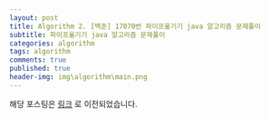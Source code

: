 ```yaml
---
layout: post
title: Algorithm 2. [백준] 17070번 파이프옮기기 java 알고리즘 문제풀이
subtitle: 파이프옮기기 java 알고리즘 문제풀이
categories: algorithm
tags: algorithm
comments: true
published: true
header-img: img\algorithm\main.png
---
```


해당 포스팅은 [링크](https://zunoxi.tistory.com/9?category=816767) 로 이전되었습니다.

<!--
## 개요
> [백준] 17070번 파이프옮기기 java 알고리즘 문제풀이와 소스코드 기록
  
- 목차
	- [`문제이해`](#문제이해)
	- [`소스코드`](#소스코드)
  
## 파이프옮기기 알고리즘
---
오늘 포스팅할 알고리즘 문제는 \[백준\] 17070번 파이프옮기기이다. 최근 재귀함수 구현에 대해 공부하고 있었는데 마침 관련 문제를 발견해서 풀이과정을 기록한다. 문제는 아래 주소에서 확인할 수 있다.

<br>

**문제 링크**

- [https://www.acmicpc.net/problem/17070](https://www.acmicpc.net/problem/17070)

<br>

---
### **문제이해**

<br>

먼저 문제를 정독 후 `재귀함수`를 이용해서 풀어봤다. 일반적인 길찾기 문제처럼 풀면 되지만, boolean 배열로 지나간 곳인지 체크해줄 필요가 없다는것이 인상적였다.

`파이프가 가로, 세로, 대각선인 경우들의 알고리즘`만 잘구현한다면 큰 문제 없었던 문제인것 같다. (물론, 필자는 코드를 허술하게 짜서 시간이 꽤 걸렸다..ㅠㅠ)

<br>

우선 필자는 테두리를 0으로 만들어 준 후 입력값이 0인 경우를 -> 2 로 만들어 줬다. 즉, 빈 공간이 2인 상태이다. (모두 2로 만들고 0값을 그냥 받아도 문제 없다.) 다음 2개의 배열 공간을 차지할 파이프는 5로 표시했다. 아래는 위 문제를 구현한 소스 코드이다. 

<br>

---
### **소스코드**

<br>

dfs라는 함수는 파이프의 오른쪽칸을 기준으로 시작한다.

```java
arr = new int[N+2][N+2];
        for(int x = 1; x<N+1; x++) {
            String s = br.readLine();
            StringTokenizer st = new StringTokenizer(s);
            for(int y = 1; y<N+1; y++) {
                int c = Integer.parseInt(st.nextToken());
                if(c==0) {
                    arr[x][y]=2;
                }
                else {
                    arr[x][y]=c;
                }
            }
        }
        arr[1][1]=5; arr[1][2]=5; // 처음 파이프는 가로로 누워있다. 
        
        cnt = 0;
        int x = 1; int y = 2; // 가로의 오른쪽칸에서 출발
        
        dfs(x,y);


```

<br>

먼저, 파이프가 가로인 경우이다.

```java
if(arr[x][y-1]==5) { // 가로일때
                    if(arr[x][y+1]==2 ) { // 가로확인
                        arr[x][y-1]=2; arr[x][y+1]=5;
                        dfs(x,y+1);
                        arr[x][y-1]=5; arr[x][y+1]=2;
                    }
                    if(arr[x+1][y+1]==2 && arr[x][y+1]!=1 && arr[x+1][y]!=1) { // 대각선 확인
                        arr[x][y-1]=2; arr[x+1][y+1]=5;
                        dfs(x+1,y+1);
                        arr[x][y-1]=5; arr[x+1][y+1]=2;
                    }
                }
```
<br>

세로인 경우

```java
if(arr[x-1][y]==5) { // 세로일때
                    if(arr[x+1][y]==2) { // 세로확인
                        arr[x-1][y]=2; arr[x+1][y]=5;
                        dfs(x+1,y);
                        arr[x-1][y]=5; arr[x+1][y]=2;
                    }
                    if(arr[x+1][y+1]==2 && arr[x][y+1]!=1 && arr[x+1][y]!=1) { // 대각선 확인
                        arr[x-1][y]=2; arr[x+1][y+1]=5;
                        dfs(x+1,y+1);
                        arr[x-1][y]=5; arr[x+1][y+1]=2;
                    }
                }
```

<br>

마지막으로 대각선으로 배치되어 있을 경우

```java
if(arr[x-1][y-1]==5) {
                    if(arr[x][y+1]==2) { // 가로확인
                        arr[x-1][y-1]=2; arr[x][y+1]=5;
                        dfs(x,y+1);
                        arr[x-1][y-1]=5; arr[x][y+1]=2;
                    }
                    if(arr[x+1][y]==2) { // 세로확인
                        arr[x-1][y-1]=2; arr[x+1][y]=5;
                        dfs(x+1,y);
                        arr[x-1][y-1]=5; arr[x+1][y]=2;
                    }
                    if(arr[x+1][y+1]==2 && arr[x][y+1]!=1 && arr[x+1][y]!=1) { // 대각선 확인
                        arr[x-1][y-1]=2; arr[x+1][y+1]=5;
                        dfs(x+1,y+1);
                        arr[x-1][y-1]=5; arr[x+1][y+1]=2;
                    }
                }

```


이를 이용해서 구현하면 된다. 주의 할만한점은 대각선으로 파이프가 위치할때는 양 옆의 빈공간에도 벽이 존재하면 안된다는 점이다.

<br>

아래는 전체 소스 코드이다.

```java
import java.io.BufferedReader;
import java.io.IOException;
import java.io.InputStreamReader;
import java.util.Arrays;
import java.util.StringTokenizer;

public class Main {
    static int cnt, N ;
    static int[][] arr;
    static boolean [][] visited;

    public static void main(String[] args) throws NumberFormatException, IOException {
        // TODO Auto-generated method stub
        BufferedReader br = new BufferedReader(new InputStreamReader(System.in));
        N = Integer.parseInt(br.readLine());
        arr = new int[N+2][N+2];
        for(int x = 1; x<N+1; x++) {
            String s = br.readLine();
            StringTokenizer st = new StringTokenizer(s);
            for(int y = 1; y<N+1; y++) {
                int c = Integer.parseInt(st.nextToken());
                if(c==0) {
                    arr[x][y]=2;
                }
                else {
                    arr[x][y]=c;
                }
            }
        }
        arr[1][1]=5; arr[1][2]=5; // 처음 파이프는 가로로 누워있다. 
        
        cnt = 0;
        int x = 1; int y = 2; // 가로의 오른쪽칸에서 출발
        
        dfs(x,y);
        
        System.out.println(cnt);
        
        }
        
        public static void dfs(int x,int y) {
            if(x==N && y==N) {
                cnt++;
                return;
            }
            else {
                if(arr[x][y-1]==5) { // 가로일때
                    if(arr[x][y+1]==2 ) { // 가로확인
                        arr[x][y-1]=2; arr[x][y+1]=5;
                        dfs(x,y+1);
                        arr[x][y-1]=5; arr[x][y+1]=2;
                    }
                    if(arr[x+1][y+1]==2 && arr[x][y+1]!=1 && arr[x+1][y]!=1) { // 대각선 확인
                        arr[x][y-1]=2; arr[x+1][y+1]=5;
                        dfs(x+1,y+1);
                        arr[x][y-1]=5; arr[x+1][y+1]=2;
                    }
                }
                else if(arr[x-1][y]==5) { // 세로일때
                    if(arr[x+1][y]==2) { // 세로확인
                        arr[x-1][y]=2; arr[x+1][y]=5;
                        dfs(x+1,y);
                        arr[x-1][y]=5; arr[x+1][y]=2;
                    }
                    if(arr[x+1][y+1]==2 && arr[x][y+1]!=1 && arr[x+1][y]!=1) { // 대각선 확인
                        arr[x-1][y]=2; arr[x+1][y+1]=5;
                        dfs(x+1,y+1);
                        arr[x-1][y]=5; arr[x+1][y+1]=2;
                    }
                }
                else if(arr[x-1][y-1]==5) {
                    if(arr[x][y+1]==2) { // 가로확인
                        arr[x-1][y-1]=2; arr[x][y+1]=5;
                        dfs(x,y+1);
                        arr[x-1][y-1]=5; arr[x][y+1]=2;
                    }
                    if(arr[x+1][y]==2) { // 세로확인
                        arr[x-1][y-1]=2; arr[x+1][y]=5;
                        dfs(x+1,y);
                        arr[x-1][y-1]=5; arr[x+1][y]=2;
                    }
                    if(arr[x+1][y+1]==2 && arr[x][y+1]!=1 && arr[x+1][y]!=1) { // 대각선 확인
                        arr[x-1][y-1]=2; arr[x+1][y+1]=5;
                        dfs(x+1,y+1);
                        arr[x-1][y-1]=5; arr[x+1][y+1]=2;
                    }
                }
            }
        }
    }
```
-->
